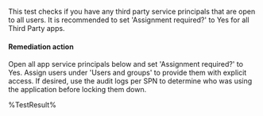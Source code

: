 This test checks if you have any third party service principals that are open to all users. It is recommended to set 'Assignment required?' to Yes for all Third Party apps.

#### Remediation action

Open all app service principals below and set 'Assignment required?' to Yes. Assign users under 'Users and groups' to provide them with explicit access. If desired, use the audit logs per SPN to determine who was using the application before locking them down.

<!--- Results --->

%TestResult%
